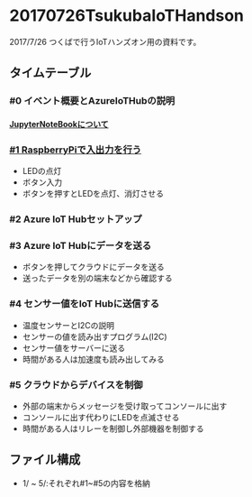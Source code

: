 # 20170726TsukubaIoTHandson
2017/7/26 つくばで行うIoTハンズオン用の資料です。

## タイムテーブル

### #0 イベント概要とAzureIoTHubの説明
#### [JupyterNoteBookについて](./JupyterNoteBook.md)

### [#1 RaspberryPiで入出力を行う](./1/README.md)
* LEDの点灯
* ボタン入力
* ボタンを押すとLEDを点灯、消灯させる

### #2 Azure IoT Hubセットアップ

### #3 Azure IoT Hubにデータを送る
* ボタンを押してクラウドにデータを送る
* 送ったデータを別の端末などから確認する

### #4 センサー値をIoT Hubに送信する
* 温度センサーとI2Cの説明
* センサーの値を読み出すプログラム(I2C)
* センサー値をサーバーに送る
* 時間がある人は加速度も読み出してみる

### #5 クラウドからデバイスを制御
* 外部の端末からメッセージを受け取ってコンソールに出す
* コンソールに出す代わりにLEDを点滅させる
* 時間がある人はリレーを制御し外部機器を制御する

## ファイル構成
* 1/ ~ 5/:それぞれ#1~#5の内容を格納
